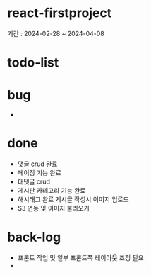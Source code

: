 # react-firstproject


기간 : 2024-02-28 ~ 2024-04-08
# todo-list

# bug
- 
# done
- 댓글 crud 완료
- 페이징 기능 완료
- 대댓글 crud
- 게시판 카테고리 기능 완료
- 해시태그 완료
  게시글 작성시 이미지 업로드
- S3 연동 및 이미지 불러오기

# back-log
- 프론트 작업 및 일부 프론트쪽 레이아웃 조정 필요
- 
